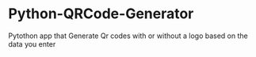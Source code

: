 # Python-QRCode-Generator
Pytothon app that Generate Qr codes with or without a logo based on the data you enter 

